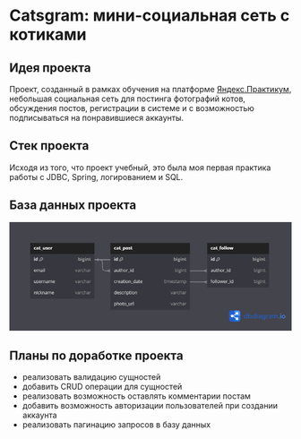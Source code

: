 # Catsgram: мини-социальная сеть с котиками

## Идея проекта
Проект, созданный в рамках обучения на платформе [Яндекс.Практикум](https://practicum.yandex.ru/java-developer/?from=catalog),
небольшая социальная сеть для постинга фотографий котов, обсуждения постов, регистрации в системе и с возможностью
подписываться на понравившиеся аккаунты.

## Стек проекта
Исходя из того, что проект учебный, это была моя первая практика работы с JDBC, Spring, логированием и SQL.

## База данных проекта
![](https://github.com/Chernosmaga/catsgram/blob/master/src/main/resources/catsgram.png)

## Планы по доработке проекта
* реализовать валидацию сущностей
* добавить CRUD операции для сущностей
* реализовать возможность оставлять комментарии постам
* добавить возможность авторизации пользователей при создании аккаунта
* реализовать пагинацию запросов в базу данных
